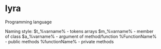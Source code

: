 lyra
====

Programming language

Naming style:
$t_%varname% - tokens arrays
$m_%varname% - member of class
$a_%varname% - argument of method/function
%FunctionName% - public methods
%functionName% - private methods

